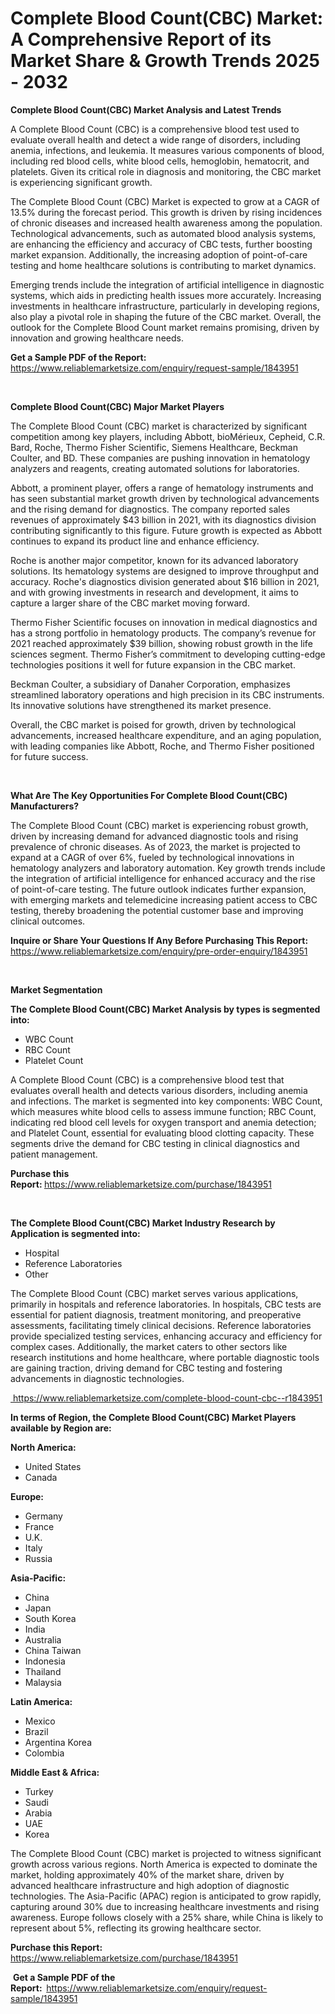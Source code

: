 <p><h1>Complete Blood Count(CBC) Market: A Comprehensive Report of its Market Share & Growth Trends 2025 - 2032</h1></p><p><strong>Complete Blood Count(CBC) Market Analysis and Latest Trends</strong></p>
<p><p>A Complete Blood Count (CBC) is a comprehensive blood test used to evaluate overall health and detect a wide range of disorders, including anemia, infections, and leukemia. It measures various components of blood, including red blood cells, white blood cells, hemoglobin, hematocrit, and platelets. Given its critical role in diagnosis and monitoring, the CBC market is experiencing significant growth. </p><p>The Complete Blood Count (CBC) Market is expected to grow at a CAGR of 13.5% during the forecast period. This growth is driven by rising incidences of chronic diseases and increased health awareness among the population. Technological advancements, such as automated blood analysis systems, are enhancing the efficiency and accuracy of CBC tests, further boosting market expansion. Additionally, the increasing adoption of point-of-care testing and home healthcare solutions is contributing to market dynamics. </p><p>Emerging trends include the integration of artificial intelligence in diagnostic systems, which aids in predicting health issues more accurately. Increasing investments in healthcare infrastructure, particularly in developing regions, also play a pivotal role in shaping the future of the CBC market. Overall, the outlook for the Complete Blood Count market remains promising, driven by innovation and growing healthcare needs.</p></p>
<p><strong>Get a Sample PDF of the Report:&nbsp;</strong> <a href="https://www.reliablemarketsize.com/enquiry/request-sample/1843951?utm_campaign=3021&utm_medium=2&utm_source=Github&utm_content=ia&utm_term=14042025&utm_id=complete-blood-countcbc">https://www.reliablemarketsize.com/enquiry/request-sample/1843951</a></p>
<p>&nbsp;</p>
<p><strong>Complete Blood Count(CBC) Major Market Players</strong></p>
<p><p>The Complete Blood Count (CBC) market is characterized by significant competition among key players, including Abbott, bioMérieux, Cepheid, C.R. Bard, Roche, Thermo Fisher Scientific, Siemens Healthcare, Beckman Coulter, and BD. These companies are pushing innovation in hematology analyzers and reagents, creating automated solutions for laboratories.</p><p>Abbott, a prominent player, offers a range of hematology instruments and has seen substantial market growth driven by technological advancements and the rising demand for diagnostics. The company reported sales revenues of approximately $43 billion in 2021, with its diagnostics division contributing significantly to this figure. Future growth is expected as Abbott continues to expand its product line and enhance efficiency.</p><p>Roche is another major competitor, known for its advanced laboratory solutions. Its hematology systems are designed to improve throughput and accuracy. Roche's diagnostics division generated about $16 billion in 2021, and with growing investments in research and development, it aims to capture a larger share of the CBC market moving forward.</p><p>Thermo Fisher Scientific focuses on innovation in medical diagnostics and has a strong portfolio in hematology products. The company’s revenue for 2021 reached approximately $39 billion, showing robust growth in the life sciences segment. Thermo Fisher’s commitment to developing cutting-edge technologies positions it well for future expansion in the CBC market.</p><p>Beckman Coulter, a subsidiary of Danaher Corporation, emphasizes streamlined laboratory operations and high precision in its CBC instruments. Its innovative solutions have strengthened its market presence.</p><p>Overall, the CBC market is poised for growth, driven by technological advancements, increased healthcare expenditure, and an aging population, with leading companies like Abbott, Roche, and Thermo Fisher positioned for future success.</p></p>
<p>&nbsp;</p>
<p><strong>What Are The Key Opportunities For Complete Blood Count(CBC) Manufacturers?</strong></p>
<p><p>The Complete Blood Count (CBC) market is experiencing robust growth, driven by increasing demand for advanced diagnostic tools and rising prevalence of chronic diseases. As of 2023, the market is projected to expand at a CAGR of over 6%, fueled by technological innovations in hematology analyzers and laboratory automation. Key growth trends include the integration of artificial intelligence for enhanced accuracy and the rise of point-of-care testing. The future outlook indicates further expansion, with emerging markets and telemedicine increasing patient access to CBC testing, thereby broadening the potential customer base and improving clinical outcomes.</p></p>
<p><strong>Inquire or Share Your Questions If Any Before Purchasing This Report:</strong> <a href="https://www.reliablemarketsize.com/enquiry/pre-order-enquiry/1843951?utm_campaign=3021&utm_medium=2&utm_source=Github&utm_content=ia&utm_term=14042025&utm_id=complete-blood-countcbc">https://www.reliablemarketsize.com/enquiry/pre-order-enquiry/1843951</a></p>
<p>&nbsp;</p>
<p><strong>Market Segmentation</strong></p>
<p><strong>The Complete Blood Count(CBC) Market Analysis by types is segmented into:</strong></p>
<p><ul><li>WBC Count</li><li>RBC Count</li><li>Platelet Count</li></ul></p>
<p><p>A Complete Blood Count (CBC) is a comprehensive blood test that evaluates overall health and detects various disorders, including anemia and infections. The market is segmented into key components: WBC Count, which measures white blood cells to assess immune function; RBC Count, indicating red blood cell levels for oxygen transport and anemia detection; and Platelet Count, essential for evaluating blood clotting capacity. These segments drive the demand for CBC testing in clinical diagnostics and patient management.</p></p>
<p><strong>Purchase this Report:&nbsp;</strong><a href="https://www.reliablemarketsize.com/purchase/1843951?utm_campaign=3021&utm_medium=2&utm_source=Github&utm_content=ia&utm_term=14042025&utm_id=complete-blood-countcbc">https://www.reliablemarketsize.com/purchase/1843951</a></p>
<p>&nbsp;</p>
<p><strong>The Complete Blood Count(CBC) Market Industry Research by Application is segmented into:</strong></p>
<p><ul><li>Hospital</li><li>Reference Laboratories</li><li>Other</li></ul></p>
<p><p>The Complete Blood Count (CBC) market serves various applications, primarily in hospitals and reference laboratories. In hospitals, CBC tests are essential for patient diagnosis, treatment monitoring, and preoperative assessments, facilitating timely clinical decisions. Reference laboratories provide specialized testing services, enhancing accuracy and efficiency for complex cases. Additionally, the market caters to other sectors like research institutions and home healthcare, where portable diagnostic tools are gaining traction, driving demand for CBC testing and fostering advancements in diagnostic technologies.</p></p>
<p><a href="https://www.reliablemarketsize.com/complete-blood-count-cbc--r1843951?utm_campaign=3021&utm_medium=2&utm_source=Github&utm_content=ia&utm_term=14042025&utm_id=complete-blood-countcbc">&nbsp;https://www.reliablemarketsize.com/complete-blood-count-cbc--r1843951</a></p>
<p><strong>In terms of Region, the Complete Blood Count(CBC) Market Players available by Region are:</strong></p>
<p>
    <p> <strong> North America: </strong>
        <ul>
            <li>United States</li>
            <li>Canada</li>
        </ul>
        </p> 
    <p> <strong> Europe: </strong>
        <ul>
            <li>Germany</li>
            <li>France</li>
            <li>U.K.</li>
            <li>Italy</li>
            <li>Russia</li>
        </ul>
        </p> 
    <p> <strong> Asia-Pacific: </strong>
        <ul>
            <li>China</li>
            <li>Japan</li>
            <li>South Korea</li>
            <li>India</li>
            <li>Australia</li>
            <li>China Taiwan</li>
            <li>Indonesia</li>
            <li>Thailand</li>
            <li>Malaysia</li>
        </ul>
        </p> 
    <p> <strong> Latin America: </strong>
        <ul>
            <li>Mexico</li>
            <li>Brazil</li>
            <li>Argentina Korea</li>
            <li>Colombia</li>
        </ul>
        </p> 
    <p> <strong> Middle East & Africa: </strong>
        <ul>
            <li>Turkey</li>
            <li>Saudi</li>
            <li>Arabia</li>
            <li>UAE</li>
            <li>Korea</li>
        </ul>
    </p>
    </p>
<p><p>The Complete Blood Count (CBC) market is projected to witness significant growth across various regions. North America is expected to dominate the market, holding approximately 40% of the market share, driven by advanced healthcare infrastructure and high adoption of diagnostic technologies. The Asia-Pacific (APAC) region is anticipated to grow rapidly, capturing around 30% due to increasing healthcare investments and rising awareness. Europe follows closely with a 25% share, while China is likely to represent about 5%, reflecting its growing healthcare sector.</p></p>
<p><strong>Purchase this Report: </strong><a href="https://www.reliablemarketsize.com/purchase/1843951?utm_campaign=3021&utm_medium=2&utm_source=Github&utm_content=ia&utm_term=14042025&utm_id=complete-blood-countcbc">https://www.reliablemarketsize.com/purchase/1843951</a></p>
<p>&nbsp;<strong>Get a Sample PDF of the Report:&nbsp;&nbsp;</strong><a href="https://www.reliablemarketsize.com/enquiry/request-sample/1843951?utm_campaign=3021&utm_medium=2&utm_source=Github&utm_content=ia&utm_term=14042025&utm_id=complete-blood-countcbc">https://www.reliablemarketsize.com/enquiry/request-sample/1843951</a></p>
<p><strong></strong></p>
<p><p></p><p></p><p></p></p>